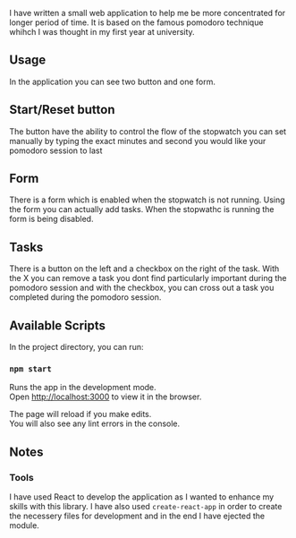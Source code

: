 
I have written a small web application to help me be more concentrated for longer period of time. It is based on the famous pomodoro technique whihch I was thought in my first year at university. 

## Usage

In the application you can see two button and one form. 

## Start/Reset button 

The button have the ability to control the flow of the stopwatch you can set manually by typing the exact minutes and second you would like your pomodoro session to last

## Form

There is a form which is enabled when the stopwatch is not running. Using the form you can actually add tasks. When the stopwathc is running the form is being disabled.

## Tasks

There is a button on the left and a checkbox on the right of the task. With the X you can remove a task you dont find particularly important during the pomodoro session and with the checkbox, you can cross out a task you completed during the pomodoro session.

## Available Scripts

In the project directory, you can run:

### `npm start`

Runs the app in the development mode.<br>
Open [http://localhost:3000](http://localhost:3000) to view it in the browser.

The page will reload if you make edits.<br>
You will also see any lint errors in the console.

## Notes

### Tools

I have used React to develop the application as I wanted to enhance my skills with this library. I have also used <code>create-react-app</code> in order to create the necessery files for development and in the end I have ejected the module.